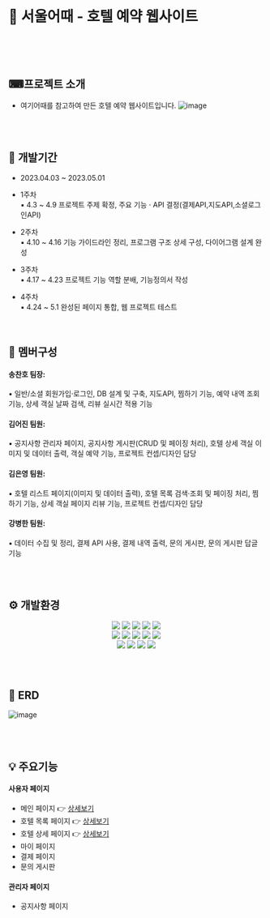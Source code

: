 # 🏨 서울어때 - 호텔 예약 웹사이트
 
 <br/><br/><br/>

## ⌨프로젝트 소개
- 여기어때를 참고하여 만든 호텔 예약 웹사이트입니다.
![image](https://github.com/ggoang/HotelProject/assets/124668531/95d1d63f-cd3d-45fa-ac81-9cdd553cce0c)

<br/><br/>

## 📆 개발기간
- 2023.04.03 ~ 2023.05.01

- 1주차 <br/>
 ▪ 4.3 ~ 4.9 프로젝트 주제 확정, 주요 기능 · API 결정(결제API,지도API,소셜로그인API)<br/>
 - 2주차 <br/>
 ▪ 4.10 ~ 4.16 기능 가이드라인 정리, 프로그램 구조 상세 구성, 다이어그램 설계 완성<br/>
 - 3주차 <br/>
 ▪ 4.17 ~ 4.23 프로젝트 기능 역할 분배, 기능정의서 작성<br/>
 - 4주차 <br/>
 ▪ 4.24 ~ 5.1 완성된 페이지 통합, 웹 프로젝트 테스트<br/>
<br/><br/>


## 👭 멤버구성
####  송찬호 팀장: 
▪ 일반/소셜 회원가입·로그인, DB 설계 및 구축, 지도API, 찜하기 기능, 예약 내역 조회 기능, 상세 객실 날짜 검색, 리뷰 실시간 적용 기능
####   김어진 팀원: 
▪ 공지사항 관리자 페이지, 공지사항 게시판(CRUD 및 페이징 처리), 호텔 상세 객실 이미지 및 데이터 출력, 객실 예약 기능, 프로젝트 컨셉/디자인 담당
####  김은영 팀원: 
▪ 호텔 리스트 페이지(이미지 및 데이터 출력), 호텔 목록 검색·조회 및 페이징 처리, 찜하기 기능, 상세 객실 페이지 리뷰 기능, 프로젝트 컨셉/디자인 담당
####  강병한 팀원: 
▪ 데이터 수집 및 정리, 결제 API 사용, 결제 내역 출력, 문의 게시판, 문의 게시판 답글 기능


<br/><br/>

## ⚙️ 개발환경

<div align="center">
	<img src="https://img.shields.io/badge/Java8-007396?style=flat&logo=Java&logoColor=white" />
  <img src="https://img.shields.io/badge/Spring Boot-6DB33F?style=flat&logo=Spring Boot&logoColor=white" />
  	<img src="https://img.shields.io/badge/Oracle-F80000?style=flat&logo=Oracle&logoColor=white" />
  <img src="https://img.shields.io/badge/JavaScript-F7DF1E?style=flat&logo=JavaScript&logoColor=white" />
<img src="https://img.shields.io/badge/jQuery-0769AD?style=flat&logo=jQuery&logoColor=white" />
</div>

<div align="center">
	<img src="https://img.shields.io/badge/HTML5-E34F26?style=flat&logo=HTML5&logoColor=white" />
	<img src="https://img.shields.io/badge/CSS3-1572B6?style=flat&logo=CSS3&logoColor=white" />
	<img src="https://img.shields.io/badge/Thymeleaf-005F0F?style=flat&logo=Thymeleaf&logoColor=white" />
  <img src="https://img.shields.io/badge/Bootstrap-7952B3?style=flat&logo=Bootstrap&logoColor=white" />
   <img src="https://img.shields.io/badge/Mybatis-092E20?style=flat&logo=Mybatis&logoColor=white" />
</div>

<div align="center">
    <img src="https://img.shields.io/badge/Eclipse IDE-2C2255?style=flat&logo=Eclipse IDE&logoColor=white" />
	<img src="https://img.shields.io/badge/Apache Tomcat-F8DC75?style=flat&logo=Apache Tomcat&logoColor=white" />
  	<img src="https://img.shields.io/badge/Visual Studio Code-007ACC?style=flat&logo=Visual Studio Code&logoColor=white" />
  <img src="https://img.shields.io/badge/Github-181717?style=flat&logo=Github&logoColor=white" />
 </div>
 
 <br/><br/>
 
 ## 📖 ERD 
 
 ![image](https://github.com/ggoang/HotelProject/assets/124668531/b9a000bb-60bc-4713-abf4-4e3597ef6d84)

  <br/><br/>
  
 ## 💡 주요기능
 
#### 사용자 페이지
- 메인 페이지 👉 [상세보기](https://github.com/ggoang/HotelProject/wiki/%EC%84%9C%EC%9A%B8%EC%96%B4%EB%95%8C-%EB%A9%94%EC%9D%B8)
- 호텔 목록 페이지 👉 [상세보기](https://github.com/ggoang/HotelProject/wiki/%ED%98%B8%ED%85%94-%EB%AA%A9%EB%A1%9D)
- 호텔 상세 페이지 👉 [상세보기](https://github.com/ggoang/HotelProject/wiki/%ED%98%B8%ED%85%94-%EC%83%81%EC%84%B8-%ED%8E%98%EC%9D%B4%EC%A7%80)
- 마이 페이지 
- 결제 페이지 
- 문의 게시판 
  
#### 관리자 페이지
- 공지사항 페이지 



  <br/><br/>
